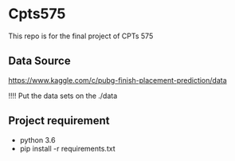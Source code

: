 # Cpts575

This repo is for the final project of CPTs 575

## Data Source

https://www.kaggle.com/c/pubg-finish-placement-prediction/data

!!!! Put the data sets on the ./data

## Project requirement
* python 3.6
* pip install -r requirements.txt
